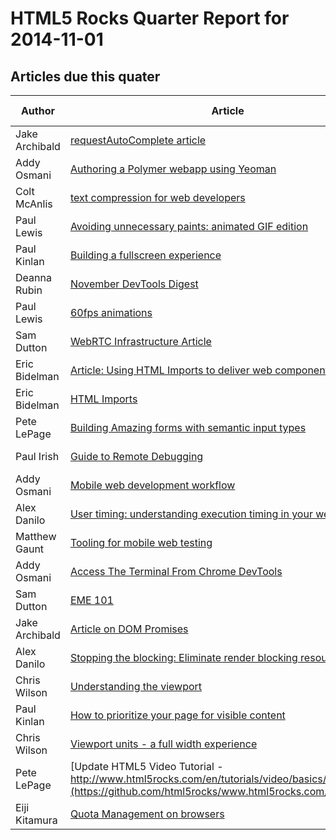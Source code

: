 HTML5 Rocks Quarter Report for 2014-11-01
=========================================

Articles due this quater
------------------------

|Author|Article|Delivery date|Tech Writer|State|
|------|-------|-------------|-----------|-----|
|Jake Archibald|[requestAutoComplete article](https://github.com/html5rocks/www.html5rocks.com/issues/621)|2013-10-03|@scottrowe|closed
|Addy Osmani|[Authoring a Polymer webapp using Yeoman](https://github.com/html5rocks/www.html5rocks.com/issues/571)|2013-10-11|@scottrowe|closed
|Colt McAnlis|[text compression for web developers](https://github.com/html5rocks/www.html5rocks.com/issues/585)|2013-10-15|@arthurevans|closed
|Paul Lewis|[Avoiding unnecessary paints: animated GIF edition](https://github.com/html5rocks/www.html5rocks.com/issues/632)|2013-10-18|@arthurevans|closed
|Paul Kinlan|[Building a fullscreen experience](https://github.com/html5rocks/www.html5rocks.com/issues/484)|2013-10-23|@arthurevans|closed
|Deanna Rubin|[November DevTools Digest](https://github.com/html5rocks/www.html5rocks.com/issues/529)|2013-10-30||closed
|Paul Lewis|[60fps animations](https://github.com/html5rocks/www.html5rocks.com/issues/504)|2013-10-30|@arthurevans|closed
|Sam Dutton|[WebRTC Infrastructure Article](https://github.com/html5rocks/www.html5rocks.com/issues/646)|2013-11-04|@scottrowe|closed
|Eric Bidelman|[Article: Using HTML Imports to deliver web components](https://github.com/html5rocks/www.html5rocks.com/issues/743)|2013-11-08|@scottrowe|closed
|Eric Bidelman|[HTML Imports](https://github.com/html5rocks/www.html5rocks.com/issues/493)|2013-11-08|@arthurevans|closed
|Pete LePage|[Building Amazing forms with semantic input types](https://github.com/html5rocks/www.html5rocks.com/issues/482)|2013-11-15|@scottrowe|closed
|Paul Irish|[Guide to Remote Debugging](https://github.com/html5rocks/www.html5rocks.com/issues/643)|2013-11-16|@dr4b|open
|Addy Osmani|[Mobile web development workflow](https://github.com/html5rocks/www.html5rocks.com/issues/527)|2013-11-18|@dr4b|closed
|Alex Danilo|[User timing: understanding execution timing in your web app](https://github.com/html5rocks/www.html5rocks.com/issues/486)|2013-11-20|@dr4b|closed
|Matthew  Gaunt|[Tooling for mobile web testing](https://github.com/html5rocks/www.html5rocks.com/issues/645)|2013-11-27|@dr4b|open
|Addy Osmani|[Access The Terminal From Chrome DevTools](https://github.com/html5rocks/www.html5rocks.com/issues/662)|2013-12-05|@dr4b|closed
|Sam Dutton|[EME 101](https://github.com/html5rocks/www.html5rocks.com/issues/512)|2013-12-09|@scottrowe|closed
|Jake Archibald|[Article on DOM Promises](https://github.com/html5rocks/www.html5rocks.com/issues/446)|2013-12-09|@scottrowe|closed
|Alex Danilo|[Stopping the blocking: Eliminate render blocking resources](https://github.com/html5rocks/www.html5rocks.com/issues/509)|2013-12-11|@arthurevans|open
|Chris Wilson|[Understanding the viewport](https://github.com/html5rocks/www.html5rocks.com/issues/488)|2013-12-11|@arthurevans|open
|Paul Kinlan|[How to prioritize your page for visible content](https://github.com/html5rocks/www.html5rocks.com/issues/508)|2013-12-15|@arthurevans|open
|Chris Wilson|[Viewport units - a full width experience](https://github.com/html5rocks/www.html5rocks.com/issues/480)|2013-12-18|@arthurevans|open
|Pete LePage|[Update HTML5 Video Tutorial - http://www.html5rocks.com/en/tutorials/video/basics/](https://github.com/html5rocks/www.html5rocks.com/issues/771)|2013-12-18||closed
|Eiji Kitamura|[Quota Management on browsers](https://github.com/html5rocks/www.html5rocks.com/issues/514)|2013-12-20|@dr4b|closed
